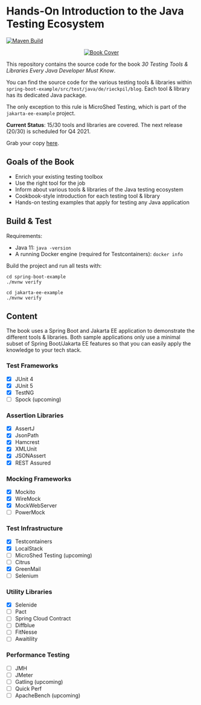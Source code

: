# Hands-On Introduction to the Java Testing Ecosystem

[![Maven Build](https://github.com/rieckpil/java-testing-ecosystem/actions/workflows/build.yml/badge.svg?branch=master)](https://github.com/rieckpil/java-testing-ecosystem/actions/workflows/build.yml)

<p align="center">
  <a href="https://rieckpil.de/testing-tools-and-libraries-every-java-developer-must-know/">
    <img src="https://rieckpil.de/wp-content/uploads/2021/04/testing-tools-and-libraries-every-java-developer-must-know-book-cover-1-e1617971322966.png" alt=" Book Cover"/>
  </a>
</p>

This repository contains the source code for the book *30 Testing Tools & Libraries Every Java Developer Must Know*.

You can find the source code for the various testing tools & libraries within `spring-boot-example/src/test/java/de/rieckpil/blog`. Each tool & library has its dedicated Java package.

The only exception to this rule is MicroShed Testing, which is part of the `jakarta-ee-example` project.

**Current Status**: 15/30 tools and libraries are covered. The next release (20/30) is scheduled for Q4 2021.

Grab your copy [here](https://rieckpil.de/testing-tools-and-libraries-every-java-developer-must-know/).

## Goals of the Book

- Enrich your existing testing toolbox
- Use the right tool for the job
- Inform about various tools & libraries of the Java testing ecosystem
- Cookbook-style introduction for each testing tool & library
- Hands-on testing examples that apply for testing any Java application

## Build & Test

Requirements:

- Java 11: `java -version`
- A running Docker engine (required for Testcontainers): `docker info`

Build the project and run all tests with:

```shell
cd spring-boot-example
./mvnw verify

cd jakarta-ee-example
./mvnw verify
```

## Content

The book uses a Spring Boot and Jakarta EE application to demonstrate the different tools & libraries. Both sample applications only use a minimal subset of Spring Boot/Jakarta EE features so that you can easily apply the knowledge to your tech stack.

### Test Frameworks

- [x] JUnit 4
- [x] JUnit 5
- [x] TestNG
- [ ] Spock (upcoming)

### Assertion Libraries

- [x] AssertJ
- [x] JsonPath
- [x] Hamcrest
- [x] XMLUnit
- [x] JSONAssert
- [x] REST Assured

### Mocking Frameworks

- [x] Mockito
- [x] WireMock
- [x] MockWebServer
- [ ] PowerMock

### Test Infrastructure

- [x] Testcontainers
- [x] LocalStack
- [ ] MicroShed Testing (upcoming)
- [ ] Citrus
- [x] GreenMail
- [ ] Selenium

### Utility Libraries

- [x] Selenide
- [ ] Pact
- [ ] Spring Cloud Contract
- [ ] Diffblue
- [ ] FitNesse
- [ ] Awaitility

### Performance Testing

- [ ] JMH
- [ ] JMeter
- [ ] Gatling (upcoming)
- [ ] Quick Perf
- [ ] ApacheBench (upcoming)
